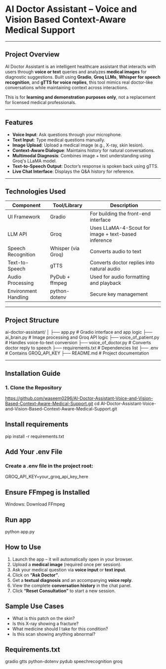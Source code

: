 # AI Doctor Assistant – Voice and Vision Based Context-Aware Medical Support

---

##  Project Overview

AI Doctor Assistant is an intelligent healthcare assistant that interacts with users through **voice or text** queries and analyzes **medical images** for diagnostic suggestions. Built using **Gradio**, **Groq LLMs**, **Whisper for speech recognition**, and **gTTS for voice replies**, this tool mimics real doctor-like conversations while maintaining context across interactions.

This is for **learning and demonstration purposes only**, not a replacement for licensed medical professionals.

---

##  Features

- **Voice Input**: Ask questions through your microphone.
- **Text Input**: Type medical questions manually.
- **Image Upload**: Upload a medical image (e.g., X-ray, skin lesion).
- **Context-Aware Dialogue**: Maintains history for natural conversations.
- **Multimodal Diagnosis**: Combines image + text understanding using Groq's LLaMA model.
- **Text-to-Speech Output**: Doctor’s response is spoken back using gTTS.
- **Live Chat Interface**: Displays the Q&A history for reference.

---

## Technologies Used

| Component             | Tool/Library                | Description                                               |
|----------------------|-----------------------------|-----------------------------------------------------------|
| UI Framework         | Gradio                      | For building the front-end interface                      |
| LLM API              | Groq                        | Uses LLaMA-4-Scout for image + text-based inference       |
| Speech Recognition   | Whisper (via Groq)          | Converts audio to text                                    |
| Text-to-Speech       | gTTS                        | Converts doctor replies into natural audio                |
| Audio Processing     | PyDub + ffmpeg              | Used for audio formatting and playback                    |
| Environment Handling | python-dotenv               | Secure key management                                     |

---

## Project Structure

ai-doctor-assistant/
│
├── app.py # Gradio interface and app logic
├── ai_brain.py # Image processing and Groq API logic
├── voice_of_patient.py # Handles voice-to-text conversion
├── voice_of_doctor.py # Converts doctor reply to speech
├── requirements.txt # Dependencies list
├── .env # Contains GROQ_API_KEY
├── README.md # Project documentation


---

## Installation Guide

### 1. Clone the Repository

https://github.com/waseem0296/AI-Doctor-Assistant-Voice-and-Vision-Based-Context-Aware-Medical-Support.git
cd AI-Doctor-Assistant-Voice-and-Vision-Based-Context-Aware-Medical-Support.git
## Install requirements
pip install -r requirements.txt

## Add Your .env File
### Create a .env file in the project root:
GROQ_API_KEY=your_groq_api_key_here

## Ensure FFmpeg is Installed
Windows: Download FFmpeg
## Run app
python app.py


##  How to Use

1. Launch the app – it will automatically open in your browser.
2. Upload a **medical image** (required once per session).
3. Ask your medical question via **voice input** or **text input**.
4. Click on **“Ask Doctor”**.
5. Get a **textual diagnosis** and an accompanying **voice reply**.
6. View the complete **conversation history** in the chat panel.
7. Click **“Reset Consultation”** to start a new session.



## Sample Use Cases

- What is this patch on the skin?
- Is this X-ray showing a fracture?
- What medicine should I take for this condition?
- Is this scan showing anything abnormal?

## Requirements.txt
gradio
gtts
python-dotenv
pydub
speechrecognition
groq





